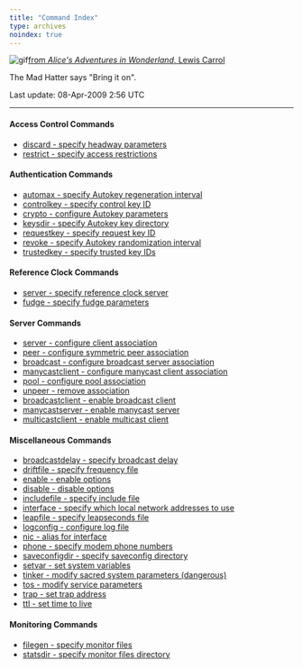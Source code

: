 ```yaml
---
title: "Command Index"
type: archives
noindex: true
---
```



![gif](/archives/pic/alice38.gif)[from _Alice's Adventures in Wonderland_, Lewis Carrol](/reflib/pictures/)

The Mad Hatter says "Bring it on".

Last update: 08-Apr-2009 2:56 UTC

* * *

#### Access Control Commands

*  [discard - specify headway parameters](/archives/4.2.6-series/accopt/#discard)
*  [restrict - specify access restrictions](/archives/4.2.6-series/accopt/#restrict)

#### Authentication Commands

*  [automax - specify Autokey regeneration interval](/archives/4.2.6-series/authopt/#automax)
*  [controlkey - specify control key ID](/archives/4.2.6-series/authopt/#controlkey)
*  [crypto - configure Autokey parameters](/archives/4.2.6-series/authopt/#crypto)
*  [keysdir - specify Autokey key directory](/archives/4.2.6-series/authopt/#keysdir)
*  [requestkey - specify request key ID](/archives/4.2.6-series/authopt/#requestkey)
*  [revoke - specify Autokey randomization interval](/archives/4.2.6-series/authopt/#revoke)
*  [trustedkey - specify trusted key IDs](/archives/4.2.6-series/authopt/#trustedkey)

#### Reference Clock Commands

*  [server - specify reference clock server](/archives/4.2.6-series/clockopt/#server)
*  [fudge - specify fudge parameters](/archives/4.2.6-series/clockopt/#fudge)

#### Server Commands

*  [server - configure client association](/archives/4.2.6-series/confopt/#server)
*  [peer - configure symmetric peer association](/archives/4.2.6-series/confopt/#server)
*  [broadcast - configure broadcast server association](/archives/4.2.6-series/confopt/#server)
*  [manycastclient - configure manycast client association](/archives/4.2.6-series/confopt/#server)
*  [pool - configure pool association](/archives/4.2.6-series/confopt/#server)
*  [unpeer - remove association](/archives/4.2.6-series/confopt/#server)
*  [broadcastclient - enable broadcast client](/archives/4.2.6-series/confopt/#broadcastclient)
*  [manycastserver - enable manycast server](/archives/4.2.6-series/confopt/#manycastserver)
*  [multicastclient - enable multicast client](/archives/4.2.6-series/confopt/#multicastclient)

#### Miscellaneous Commands

*  [broadcastdelay - specify broadcast delay](/archives/4.2.6-series/miscopt/#broadcastdelay)
*  [driftfile - specify frequency file](/archives/4.2.6-series/miscopt/#driftfile)
*  [enable - enable options](/archives/4.2.6-series/miscopt/#enable)
*  [disable - disable options](/archives/4.2.6-series/miscopt/#enable)
*  [includefile - specify include file](/archives/4.2.6-series/miscopt/#includefile)
*  [interface - specify which local network addresses to use](/archives/4.2.6-series/miscopt/#interface)
*  [leapfile - specify leapseconds file](/archives/4.2.6-series/miscopt/#leapfile)
*  [logconfig - configure log file](/archives/4.2.6-series/miscopt/#logconfig)
*  [nic - alias for interface](/archives/4.2.6-series/miscopt/#interface)
*  [phone - specify modem phone numbers](/archives/4.2.6-series/miscopt/#phone)
*  [saveconfigdir - specify saveconfig directory](/archives/4.2.6-series/miscopt/#saveconfigdir)
*  [setvar - set system variables](/archives/4.2.6-series/miscopt/#setvar)
*  [tinker - modify sacred system parameters (dangerous)](/archives/4.2.6-series/miscopt/#tinker)
*  [tos - modify service parameters](/archives/4.2.6-series/miscopt/#tos)
*  [trap - set trap address](/archives/4.2.6-series/miscopt/#trap)
*  [ttl - set time to live](/archives/4.2.6-series/miscopt/#ttl)

#### Monitoring Commands

*  [filegen - specify monitor files](/archives/4.2.6-series/monopt/#filegen)
*  [statsdir - specify monitor files directory](/archives/4.2.6-series/monopt/#monitoring-commands)